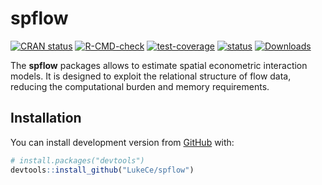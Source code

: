 
<!-- README.md is generated from README.Rmd. Please edit that file -->

# spflow

<!-- badges: start -->

[![CRAN
status](https://www.r-pkg.org/badges/version/spflow)](https://CRAN.R-project.org/package=spflow)
[![R-CMD-check](https://github.com/LukeCe/spflow/workflows/R-CMD-check/badge.svg)](https://github.com/LukeCe/spflow/actions)
[![test-coverage](https://codecov.io/gh/LukeCe/spflow/branch/master/graph/badge.svg)](https://github.com/LukeCe/spflow/actions)
[![status](https://tinyverse.netlify.com/badge/spflow)](https://CRAN.R-project.org/package=spflow)
[![Downloads](http://cranlogs.r-pkg.org/badges/spflow?color=brightgreen)](http://www.r-pkg.org/pkg/spflow)
<!-- badges: end -->

The **spflow** packages allows to estimate spatial econometric
interaction models. It is designed to exploit the relational structure
of flow data, reducing the computational burden and memory requirements.

## Installation

<!-- You can install the released version of spflow from [CRAN](https://CRAN.R-project.org) with: -->

<!-- ``` r -->

<!-- install.packages("spflow") -->

<!-- ``` -->

<!-- And the  -->

You can install development version from [GitHub](https://github.com/)
with:

``` r
# install.packages("devtools")
devtools::install_github("LukeCe/spflow")
```
